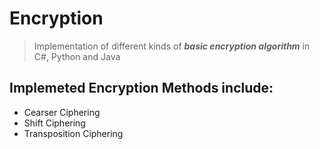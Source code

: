 # Encryption
> Implementation of different kinds of ***basic encryption algorithm*** in C#, Python and Java

## Implemeted Encryption Methods include:
- Cearser Ciphering
- Shift Ciphering
- Transposition Ciphering
